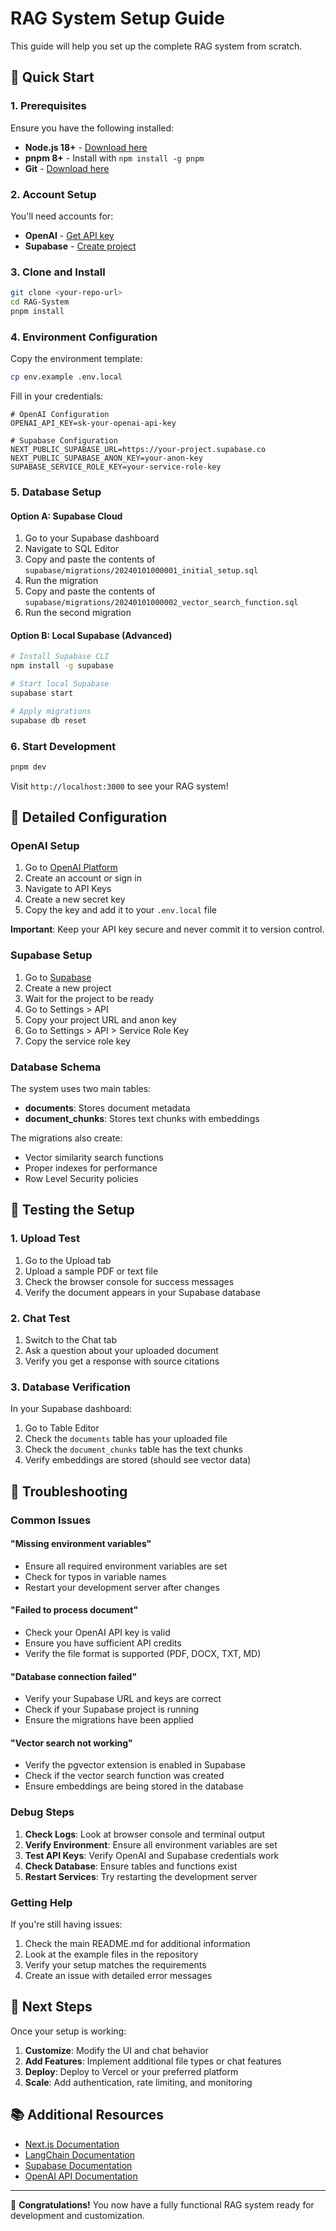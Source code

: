 # RAG System Setup Guide

This guide will help you set up the complete RAG system from scratch.

## 🚀 Quick Start

### 1. Prerequisites

Ensure you have the following installed:

- **Node.js 18+** - [Download here](https://nodejs.org/)
- **pnpm 8+** - Install with `npm install -g pnpm`
- **Git** - [Download here](https://git-scm.com/)

### 2. Account Setup

You'll need accounts for:

- **OpenAI** - [Get API key](https://platform.openai.com/api-keys)
- **Supabase** - [Create project](https://supabase.com/dashboard)

### 3. Clone and Install

```bash
git clone <your-repo-url>
cd RAG-System
pnpm install
```

### 4. Environment Configuration

Copy the environment template:

```bash
cp env.example .env.local
```

Fill in your credentials:

```env
# OpenAI Configuration
OPENAI_API_KEY=sk-your-openai-api-key

# Supabase Configuration  
NEXT_PUBLIC_SUPABASE_URL=https://your-project.supabase.co
NEXT_PUBLIC_SUPABASE_ANON_KEY=your-anon-key
SUPABASE_SERVICE_ROLE_KEY=your-service-role-key
```

### 5. Database Setup

#### Option A: Supabase Cloud

1. Go to your Supabase dashboard
2. Navigate to SQL Editor
3. Copy and paste the contents of `supabase/migrations/20240101000001_initial_setup.sql`
4. Run the migration
5. Copy and paste the contents of `supabase/migrations/20240101000002_vector_search_function.sql`
6. Run the second migration

#### Option B: Local Supabase (Advanced)

```bash
# Install Supabase CLI
npm install -g supabase

# Start local Supabase
supabase start

# Apply migrations
supabase db reset
```

### 6. Start Development

```bash
pnpm dev
```

Visit `http://localhost:3000` to see your RAG system!

## 🔧 Detailed Configuration

### OpenAI Setup

1. Go to [OpenAI Platform](https://platform.openai.com/)
2. Create an account or sign in
3. Navigate to API Keys
4. Create a new secret key
5. Copy the key and add it to your `.env.local` file

**Important**: Keep your API key secure and never commit it to version control.

### Supabase Setup

1. Go to [Supabase](https://supabase.com/)
2. Create a new project
3. Wait for the project to be ready
4. Go to Settings > API
5. Copy your project URL and anon key
6. Go to Settings > API > Service Role Key
7. Copy the service role key

### Database Schema

The system uses two main tables:

- **documents**: Stores document metadata
- **document_chunks**: Stores text chunks with embeddings

The migrations also create:
- Vector similarity search functions
- Proper indexes for performance
- Row Level Security policies

## 🧪 Testing the Setup

### 1. Upload Test

1. Go to the Upload tab
2. Upload a sample PDF or text file
3. Check the browser console for success messages
4. Verify the document appears in your Supabase database

### 2. Chat Test

1. Switch to the Chat tab
2. Ask a question about your uploaded document
3. Verify you get a response with source citations

### 3. Database Verification

In your Supabase dashboard:
1. Go to Table Editor
2. Check the `documents` table has your uploaded file
3. Check the `document_chunks` table has the text chunks
4. Verify embeddings are stored (should see vector data)

## 🚨 Troubleshooting

### Common Issues

#### "Missing environment variables"
- Ensure all required environment variables are set
- Check for typos in variable names
- Restart your development server after changes

#### "Failed to process document"
- Check your OpenAI API key is valid
- Ensure you have sufficient API credits
- Verify the file format is supported (PDF, DOCX, TXT, MD)

#### "Database connection failed"
- Verify your Supabase URL and keys are correct
- Check if your Supabase project is running
- Ensure the migrations have been applied

#### "Vector search not working"
- Verify the pgvector extension is enabled in Supabase
- Check if the vector search function was created
- Ensure embeddings are being stored in the database

### Debug Steps

1. **Check Logs**: Look at browser console and terminal output
2. **Verify Environment**: Ensure all environment variables are set
3. **Test API Keys**: Verify OpenAI and Supabase credentials work
4. **Check Database**: Ensure tables and functions exist
5. **Restart Services**: Try restarting the development server

### Getting Help

If you're still having issues:

1. Check the main README.md for additional information
2. Look at the example files in the repository
3. Verify your setup matches the requirements
4. Create an issue with detailed error messages

## 🎯 Next Steps

Once your setup is working:

1. **Customize**: Modify the UI and chat behavior
2. **Add Features**: Implement additional file types or chat features
3. **Deploy**: Deploy to Vercel or your preferred platform
4. **Scale**: Add authentication, rate limiting, and monitoring

## 📚 Additional Resources

- [Next.js Documentation](https://nextjs.org/docs)
- [LangChain Documentation](https://docs.langchain.com/)
- [Supabase Documentation](https://supabase.com/docs)
- [OpenAI API Documentation](https://platform.openai.com/docs)

---

🎉 **Congratulations!** You now have a fully functional RAG system ready for development and customization. 